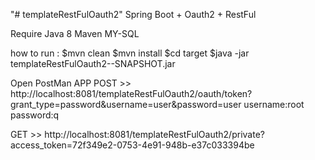 "# templateRestFulOauth2" 
Spring Boot + Oauth2 + RestFul

Require
Java 8
Maven
MY-SQL

how to run :
$mvn clean
$mvn install
$cd target
$java -jar templateRestFulOauth2--SNAPSHOT.jar

Open PostMan APP
POST >> http://localhost:8081/templateRestFulOauth2/oauth/token?grant_type=password&username=user&password=user
username:root
password:q

GET >> http://localhost:8081/templateRestFulOauth2/private?access_token=72f349e2-0753-4e91-948b-e37c033394be

